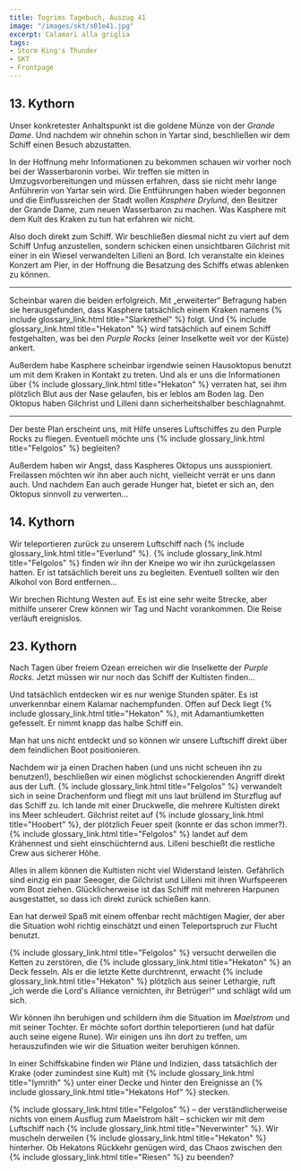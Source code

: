 ```yaml
---
title: Togrims Tagebuch, Auszug 41
image: "/images/skt/s01e41.jpg"
excerpt: Calamari alla griglia
tags:
- Storm King's Thunder
- SKT
- Frontpage
---
```


## 13. Kythorn

Unser konkretester Anhaltspunkt ist die goldene Münze von der *Grande Dame*. Und nachdem wir ohnehin
schon in Yartar sind, beschließen wir dem Schiff einen Besuch abzustatten.

In der Hoffnung mehr Informationen zu bekommen schauen wir vorher noch bei der Wasserbaronin vorbei.
Wir treffen sie mitten in Umzugsvorbereitungen und müssen erfahren, dass sie nicht mehr lange
Anführerin von Yartar sein wird. Die Entführungen haben wieder begonnen und die Einflussreichen der
Stadt wollen *Kasphere Drylund*, den Besitzer der Grande Dame, zum neuen Wasserbaron zu machen.
Was Kasphere mit dem Kult des Kraken zu tun hat erfahren wir nicht.

Also doch direkt zum Schiff. Wir beschließen diesmal nicht zu viert auf dem Schiff Unfug
anzustellen, sondern schicken einen unsichtbaren Gilchrist mit einer in ein Wiesel verwandelten
Lilleni an Bord. Ich veranstalte ein kleines Konzert am Pier, in der Hoffnung die Besatzung des
Schiffs etwas ablenken zu können.

---

Scheinbar waren die beiden erfolgreich. Mit „erweiterter“ Befragung haben sie herausgefunden, dass
Kasphere tatsächlich einem Kraken namens {% include glossary_link.html title="Slarkrethel" %} folgt.
Und {% include glossary_link.html title="Hekaton" %} wird tatsächlich auf einem Schiff festgehalten,
was bei den *Purple Rocks* (einer Inselkette weit vor der Küste) ankert.

Außerdem habe Kasphere scheinbar irgendwie seinen Hausoktopus benutzt um mit dem Kraken in Kontakt
zu treten. Und als er uns die Informationen über {% include glossary_link.html title="Hekaton" %} verraten hat, sei ihm plötzlich Blut aus
der Nase gelaufen, bis er leblos am Boden lag. Den Oktopus haben Gilchrist und Lilleni dann
sicherheitshalber beschlagnahmt.

---

Der beste Plan erscheint uns, mit Hilfe unseres Luftschiffes zu den Purple Rocks zu fliegen.
Eventuell möchte uns {% include glossary_link.html title="Felgolos" %} begleiten?

Außerdem haben wir Angst, dass Kaspheres Oktopus uns ausspioniert. Freilassen möchten wir ihn aber
auch nicht, vielleicht verrät er uns dann auch. Und nachdem Ean auch gerade Hunger hat, bietet
er sich an, den Oktopus sinnvoll zu verwerten…


## 14. Kythorn

Wir teleportieren zurück zu unserem Luftschiff nach {% include glossary_link.html title="Everlund" %}.
{% include glossary_link.html title="Felgolos" %} finden wir ihn der Kneipe wo wir ihn zurückgelassen hatten. Er ist tatsächlich bereit
uns zu begleiten. Eventuell sollten wir den Alkohol von Bord entfernen…

Wir brechen Richtung Westen auf. Es ist eine sehr weite Strecke, aber mithilfe unserer Crew können
wir Tag und Nacht vorankommen. Die Reise verläuft ereignislos.

## 23. Kythorn

Nach Tagen über freiem Ozean erreichen wir die Inselkette der *Purple Rocks*. Jetzt müssen wir nur
noch das Schiff der Kultisten finden...

Und tatsächlich entdecken wir es nur wenige Stunden später. Es ist unverkennbar einem Kalamar
nachempfunden.  Offen auf Deck liegt {% include glossary_link.html title="Hekaton" %}, mit
Adamantiumketten gefesselt. Er nimmt knapp das halbe Schiff ein.

Man hat uns nicht entdeckt und so können wir unsere Luftschiff direkt über dem feindlichen Boot
positionieren.

Nachdem wir ja einen Drachen haben (und uns nicht scheuen ihn zu benutzen!), beschließen wir einen
möglichst schockierenden Angriff direkt aus der Luft. {% include glossary_link.html title="Felgolos" %} verwandelt sich in seine Drachenform
und fliegt mit uns laut brüllend im Sturzflug auf das Schiff zu. Ich lande mit einer Druckwelle, die
mehrere Kultisten direkt ins Meer schleudert. Gilchrist reitet auf {% include glossary_link.html title="Hoobert" %}, der plötzlich Feuer
speit (konnte er das schon immer?). {% include glossary_link.html title="Felgolos" %} landet auf dem Krähennest und sieht einschüchternd aus.
Lilleni beschießt die restliche Crew aus sicherer Höhe.

Alles in allem können die Kultisten nicht viel Widerstand leisten. Gefährlich sind einzig ein paar
Seeoger, die Gilchrist und Lilleni mit ihren Wurfspeeren vom Boot ziehen. Glücklicherweise ist das
Schiff mit mehreren Harpunen ausgestattet, so dass ich direkt zurück schießen kann.

Ean hat derweil Spaß mit einem offenbar recht mächtigen Magier, der aber die Situation wohl richtig
einschätzt und einen Teleportspruch zur Flucht benutzt.

{% include glossary_link.html title="Felgolos" %} versucht derweilen die Ketten zu zerstören, die {% include glossary_link.html title="Hekaton" %} an Deck fesseln. Als er die letzte
Kette durchtrennt, erwacht {% include glossary_link.html title="Hekaton" %} plötzlich aus seiner Lethargie, ruft „ich werde die Lord's
Alliance vernichten, ihr Betrüger!“ und schlägt wild um sich.

Wir können ihn beruhigen und schildern ihm die Situation im *Maelstrom* und mit seiner Tochter.  Er
möchte sofort dorthin teleportieren (und hat dafür auch seine eigene Rune). Wir einigen uns ihn
dort zu treffen, um herauszufinden wie wir die Situation weiter beruhigen können.

In einer Schiffskabine finden wir Pläne und Indizien, dass tatsächlich der Krake (oder zumindest
sine Kult) mit {% include glossary_link.html title="Iymrith" %} unter einer Decke und hinter den
Ereignisse an {% include glossary_link.html title="Hekatons Hof" %} stecken.

{% include glossary_link.html title="Felgolos" %} – der verständlicherweise nichts von einem Ausflug zum Maelstrom hält – schicken wir mit
dem Luftschiff nach {% include glossary_link.html title="Neverwinter" %}. Wir muscheln derweilen
{% include glossary_link.html title="Hekaton" %} hinterher. Ob Hekatons Rückkehr genügen wird, das Chaos zwischen den {% include glossary_link.html title="Riesen" %} zu beenden?
